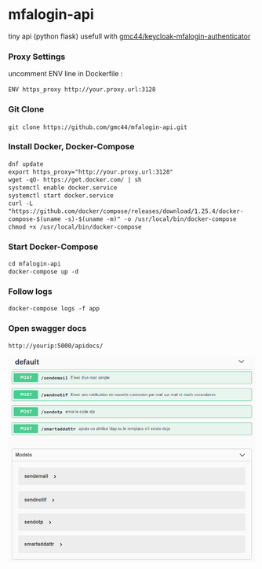# mfalogin-api
tiny api (python flask) usefull with [gmc44/keycloak-mfalogin-authenticator](https://github.com/gmc44/keycloak-mfalogin-authenticator)
### Proxy Settings
uncomment ENV line in Dockerfile :

`ENV https_proxy http://your.proxy.url:3128`

### Git Clone
`git clone https://github.com/gmc44/mfalogin-api.git`

### Install Docker, Docker-Compose
    dnf update
    export https_proxy="http://your.proxy.url:3128"
    wget -qO- https://get.docker.com/ | sh
    systemctl enable docker.service
    systemctl start docker.service
    curl -L "https://github.com/docker/compose/releases/download/1.25.4/docker-compose-$(uname -s)-$(uname -m)" -o /usr/local/bin/docker-compose
    chmod +x /usr/local/bin/docker-compose

### Start Docker-Compose
    cd mfalogin-api
    docker-compose up -d

### Follow logs
    docker-compose logs -f app

### Open swagger docs
    http://yourip:5000/apidocs/
    
![swagger view](doc/swagger.png?raw=true "swagger view")